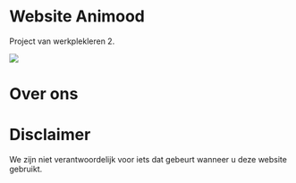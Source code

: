 # Website Animood
Project van werkplekleren 2.

![](https://i.ibb.co/rfCntzP/DEFINITIEF.jpg)

# Over ons

# Disclaimer
We zijn niet verantwoordelijk voor iets dat gebeurt wanneer u deze website gebruikt.
